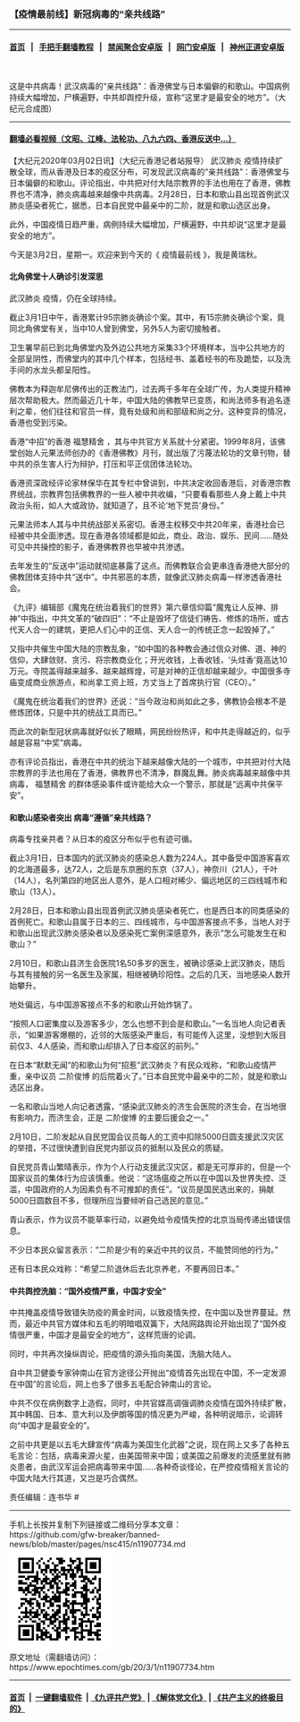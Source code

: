 ### 【疫情最前线】新冠病毒的“亲共线路”
------------------------

#### [首页](https://github.com/gfw-breaker/banned-news/blob/master/README.md) &nbsp;&nbsp;|&nbsp;&nbsp; [手把手翻墙教程](https://github.com/gfw-breaker/guides/wiki) &nbsp;&nbsp;|&nbsp;&nbsp; [禁闻聚合安卓版](https://github.com/gfw-breaker/bn-android) &nbsp;&nbsp;|&nbsp;&nbsp; [网门安卓版](https://github.com/oGate2/oGate) &nbsp;&nbsp;|&nbsp;&nbsp; [神州正道安卓版](https://github.com/SzzdOgate/update) 



<div><img alt="" class="aligncenter wp-post-image" src="https://i.epochtimes.com/assets/uploads/2020/03/24a949485a7dac04ebfc97cd5fc4b1a2-600x400.jpg"/>
<div class="red16 caption">
 <p>
  这是中共病毒！武汉病毒的“亲共线路”：香港佛堂与日本偏僻的和歌山。中国病例持续大幅增加，尸横遍野，中共却舆控升级，宣称“这里才是最安全的地方”。（大纪元合成图）
 </p>
</div>
</div><hr/>

#### [翻墙必看视频（文昭、江峰、法轮功、八九六四、香港反送中...）](https://github.com/gfw-breaker/banned-news/blob/master/pages/link3.md)

<div><p>
 【大纪元2020年03月02日讯】（大纪元香港记者站报导）
 <ok href="https://www.epochtimes.com/gb/tag/%E6%AD%A6%E6%B1%89%E8%82%BA%E7%82%8E.html">
  武汉肺炎
 </ok>
 疫情持续扩散全球，而从香港及日本的疫区分布，可发现武汉病毒的“亲共线路”：香港佛堂与日本偏僻的和歌山。评论指出，中共把对付大陆宗教界的手法也用在了香港，佛教界也不清净，肺炎病毒越来越像中共病毒。2月28日，日本和歌山县出现首例武汉肺炎感染者死亡，据悉，日本自民党中最亲中的二阶，就是和歌山选区出身。
</p>
<p>
 此外，中国疫情日趋严重，病例持续大幅增加，尸横遍野，中共却说“这里才是最安全的地方”。
</p>
<p>
</p>
<p>
 今天是3月2日，星期一。欢迎来到今天的《
 <ok href="https://www.epochtimes.com/gb/tag/%E7%96%AB%E6%83%85%E6%9C%80%E5%89%8D%E7%BA%BF.html">
  疫情最前线
 </ok>
 》，我是黄瑞秋。
</p>
<h4>
 北角佛堂十人确诊引发深思
</h4>
<p>
 <ok href="https://www.epochtimes.com/gb/tag/%E6%AD%A6%E6%B1%89%E8%82%BA%E7%82%8E.html">
  武汉肺炎
 </ok>
 疫情，仍在全球持续。
</p>
<p>
 截止3月1日中午，香港累计95宗肺炎确诊个案。其中，有15宗肺炎确诊个案，竟同北角佛堂有关，当中10人曾到佛堂，另外5人为密切接触者。
</p>
<p>
 卫生署早前已到北角佛堂内及外边公共地方采集33个环境样本，当中公共地方的全部呈阴性，而佛堂内的其中几个样本，包括经书、盖着经书的布及跪垫，以及洗手间的水龙头都呈阳性。
</p>
<p>
 佛教本为释迦牟尼佛传出的正教法门，过去两千多年在全球广传，为人类提升精神层次帮助极大。然而最近几十年，中国大陆的佛教早已变质，和尚法师多有追名逐利之辈，他们往往和官员一样，竟有处级和尚和部级和尚之分。这种变异的情况，香港也受到污染。
</p>
<p>
 香港“中招”的香港
 <ok href="https://www.epochtimes.com/gb/tag/%E7%A6%8F%E6%85%A7%E7%B2%BE%E8%88%8D.html">
  福慧精舍
 </ok>
 ，其与中共官方关系就十分紧密。1999年8月，该佛堂创始人元果法师创办的《香港佛教》月刊，就出版了污蔑法轮功的文章刊物，替中共的杀生害人行为辩护，打压和平正信团体法轮功。
</p>
<p>
 香港资深政经评论家林保华在其专栏中曾讲到，中共决定收回香港后，对香港宗教界统战，宗教界包括佛教界的一些人被中共收编，“只要看看那些人身上戴上中共政治头衔，如人大或政协，就知道了，且不论‘地下党员’身份。”
</p>
<p>
 元果法师本人其与中共统战部关系密切。香港主权移交中共20年来，香港社会已经被中共全面渗透。现在香港各领域都是如此，商业、政治、娱乐、民间……随处可见中共操控的影子，香港佛教界也早被中共渗透。
</p>
<p>
 去年发生的“反送中”运动就彻底暴露了这点。而佛教联合会更串连香港绝大部分的佛教团体支持中共“送中”。中共邪恶的本质，就像武汉肺炎病毒一样渗透香港社会。
</p>
<p>
 《九评》编辑部《魔鬼在统治着我们的世界》第六章信仰篇“魔鬼让人反神、排神”中指出，中共文革的“破四旧”：“不止是毁坏了信徒们祷告、修炼的场所，或古代天人合一的建筑，更把人们心中的正信、天人合一的传统正念一起毁掉了。”
</p>
<p>
 又指中共催生中国大陆的宗教乱象，“如中国的各种教会通过信众对佛、道、神的信仰，大肆敛财、贪污、将宗教商业化；开光收钱，上香收钱，‘头炷香’竟高达10万元。寺院盖得越来越多、越来越辉煌，可是对神的正信却越来越少。中国很多寺庙变成商业旅游点，和尚拿工资上班，方丈当上了首席执行官（CEO）。”
</p>
<p>
 《魔鬼在统治着我们的世界》还说：“当今政治和尚如此之多，佛教协会根本不是修炼团体，只是中共的统战工具而已。”
</p>
<p>
 而此次的新型冠状病毒就好似长了眼睛，网民纷纷热评，和中共走得越近的，似乎越是容易“中奖”病毒。
</p>
<p>
 亦有评论员指出，香港在中共的统治下越来越像大陆的一个城市，中共把对付大陆宗教界的手法也用在了香港，佛教界也不清净，群魔乱舞。肺炎病毒越来越像中共病毒，
 <ok href="https://www.epochtimes.com/gb/tag/%E7%A6%8F%E6%85%A7%E7%B2%BE%E8%88%8D.html">
  福慧精舍
 </ok>
 的群体感染事件或许能给大众一个警示，那就是“远离中共保平安”。
</p>
<h4>
 和歌山感染者突出 病毒“遵循”亲共线路？
</h4>
<p>
 病毒专找亲共者？从日本的疫区分布似乎也有迹可循。
</p>
<p>
 截止3月1日，日本国内的武汉肺炎的感染总人数为224人。其中备受中国游客喜欢的北海道最多，达72人，之后是东京圈的东京（37人），神奈川（21人），千叶（14人），名列第四的地区出人意外，是人口相对稀少、偏远地区的三四线城市和歌山（13人）。
</p>
<p>
 2月28日，日本和歌山县出现首例武汉肺炎感染者死亡，也是西日本的同类感染的首例死亡。和歌山县属于日本的三、四线城市，与中国游客接点不多，当地人对于和歌山出现武汉肺炎感染者以及感染死亡案例深感意外，表示“怎么可能发生在和歌山？”
</p>
<p>
 2月10日，和歌山县济生会医院1名50多岁的医生，被确诊感染上武汉肺炎，随后与其有接触的另一名医生及家属，相继被确珍阳性。之后的几天，当地感染人数开始攀升。
</p>
<p>
 地处偏远，与中国游客接点不多的和歌山开始炸锅了。
</p>
<p>
 “按照人口密集度以及游客多少，怎么也想不到会是和歌山。”一名当地人向记者表示，“如果游客爆棚的，近邻的大阪感染严重后，有可能传入这里，没想到大阪目前仅3、4人感染，而和歌山却排入了日本疫区的前列。”
</p>
<p>
 在日本“默默无闻”的和歌山为何“招惹”武汉肺炎？有民众戏称，“和歌山疫情严重，亲中议员
 <ok href="https://www.epochtimes.com/gb/tag/%E4%BA%8C%E9%98%B6%E4%BF%8A%E5%8D%9A.html">
  二阶俊博
 </ok>
 的后院着火了。”日本自民党中最亲中的二阶，就是和歌山选区出身。
</p>
<p>
 一名和歌山当地人向记者透露，“感染武汉肺炎的济生会医院的济生会，在当地很有影响力，而济生会，正是
 <ok href="https://www.epochtimes.com/gb/tag/%E4%BA%8C%E9%98%B6%E4%BF%8A%E5%8D%9A.html">
  二阶俊博
 </ok>
 的主要后援会之一。”
</p>
<p>
 2月10日，二阶发起从自民党国会议员每人的工资中扣除5000日圆支援武汉灾区的举措，不过很快遭到自民党内部议员的抵制以及民众的质疑。
</p>
<p>
 自民党员青山繁晴表示，作为个人行动支援武汉灾区，都是无可厚非的，但是一个国家议员的集体行为应该慎重。他说：“这场瘟疫之所以在中国以及世界失控、泛滥，中国政府的人为因素负有不可推卸的责任”。“议员是国民选出来的，捐献5000日圆数目不多，但理所应当要倾听自己选民的意见。”
</p>
<p>
 青山表示，作为议员不能草率行动，以避免给令疫情失控的北京当局传递出错误信息。
</p>
<p>
 不少日本民众留言表示：“二阶是少有的亲近中共的议员，不能赞同他的行为。”
</p>
<p>
 还有日本民众戏称：“希望二阶退休后去北京养老，不要再回日本。”
</p>
<h4>
 中共舆控洗脑：“国外疫情严重，中国才安全”
</h4>
<p>
 中共掩盖疫情导致错失防疫的黄金时间，以致疫情失控，在中国以及世界蔓延。然而，最近中共官方媒体和五毛的明暗唱双簧下，大陆网路舆论开始出现了“国外疫情很严重，中国才是最安全的地方”，这样荒唐的论调。
</p>
<p>
 同时，中共再次操纵舆论，把疫情的源头指向美国，洗脑大陆人。
</p>
<p>
 自中共卫健委专家钟南山在官方途径公开抛出“疫情首先出现在中国，不一定发源在中国”的言论后，网上也多了很多五毛配合钟南山的言论。
</p>
<p>
 中共不仅在病例数字上造假，同时，中共官媒高调强调肺炎疫情在国外持续扩散，其中韩国、日本、意大利以及伊朗等国的情况更为严峻，各种明说暗示，论调转向“中国才是最安全的”。
</p>
<p>
 之前中共更是以五毛大肆宣传“病毒为美国生化武器”之说，现在网上又多了各种五毛言论：包括，病毒来源火星，由美国带来中国；或美国之前爆发的流感里就有肺炎患者，由武汉军运会把病毒带来中国……各种奇谈怪论，在严控疫情相关言论的中国大陆大行其道，又岂是巧合偶然。
</p>
<p>
 责任编辑：连书华 #
</p>
</div>
<hr/>
手机上长按并复制下列链接或二维码分享本文章：<br/>
https://github.com/gfw-breaker/banned-news/blob/master/pages/nsc415/n11907734.md <br/>
<a href='https://github.com/gfw-breaker/banned-news/blob/master/pages/nsc415/n11907734.md'><img src='https://github.com/gfw-breaker/banned-news/blob/master/pages/nsc415/n11907734.md.png'/></a> <br/>
原文地址（需翻墙访问）：https://www.epochtimes.com/gb/20/3/1/n11907734.htm


------------------------
#### [首页](https://github.com/gfw-breaker/banned-news/blob/master/README.md) &nbsp;|&nbsp; [一键翻墙软件](https://github.com/gfw-breaker/nogfw/blob/master/README.md) &nbsp;| [《九评共产党》](https://github.com/gfw-breaker/9ping.md/blob/master/README.md#九评之一评共产党是什么) | [《解体党文化》](https://github.com/gfw-breaker/jtdwh.md/blob/master/README.md) | [《共产主义的终极目的》](https://github.com/gfw-breaker/gczydzjmd.md/blob/master/README.md)


<img src='http://gfw-breaker.win/banned-news/pages/nsc415/n11907734.md' width='0px' height='0px'/>